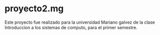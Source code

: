 # proyecto2.mg
Este proyecto fue realizado para la universidad Mariano galvez de la clase Introduccion a los sistemas de computo, para el primer semestre.
